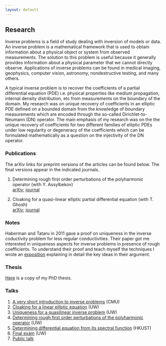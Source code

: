 ```yaml
---
layout: default
---
```


## Research

Inverse problems is a field of study dealing with inversion of models or data. An inverse problem is a mathematical framework that is used to obtain information about a physical object or system from observed measurements. The solution to this problem is useful because it generally provides information about a physical parameter that we cannot directly observe. Applications of inverse problems can be found in medical imaging, geophysics, computer vision, astronomy, nondestructive testing, and many others.

A typical inverse problem is to recover the coefficients of a partial differential equation (PDE) i.e. physical properties like medium propagation, internal density distribution, etc from measurements on the boundary of the domain. My research was on unique recovery of coefficients in an elliptic PDE defined on a bounded domain from the knowledge of boundary measurements which are encoded through the so-called Dirichlet-to-Neumann (DN) operator. The main emphasis of my research was on the the unique recovery of coefficients for two different families of elliptic PDEs under low regularity or degeneracy of the coefficients which can be formulated mathematically as
a question on the injectivity of the DN operator. 


### Publications

The arXiv links for preprint versions of the articles can be found below. The final versions appear in the indicated journals.

1. Determining rough first order perturbations of the polyharmonic operator (with Y. Assylbekov)<br>
[arXiv](https://arxiv.org/abs/1703.02569); [journal](https://www.aimsciences.org/article/doi/10.3934/ipi.2019047)

2. Cloaking for a quasi-linear elliptic partial differential equation (with T. Ghosh)<br>
[arXiv](https://arxiv.org/abs/1704.02714v1); [journal](http://www.aimsciences.org/article/doi/10.3934/ipi.2018020)

### Notes 
Haberman and Tataru in 2011 gave a proof on uniqueness in the inverse coductivity problem for less regular conductivities. Their paper got me interested in uniqueness aspects for inverse problems in presence of rough coefficients. To understand their proof and teach myself the techniques I wrote an [exposition](documents/HT_uniqueness_exposition.pdf) explaining in detail the key ideas in their argument. 

### Thesis
[Here](documents/uwthesis(2).pdf) is a copy of my PhD thesis.

### Talks

1. [A very short introduction to inverse problems](documents/short_intro_inverse_problem_slides.pdf) (CMU)
2. [Cloaking for a linear eillptic equation](documents/KSVW_cloaking_paper_slides.pdf) (UW)
3. [Uniqueness for a quasilinear inverse problem](documents/generals_slides.pdf) (UW)
4. [Determining rough first order perturbations of the polyharmonic operator](documents/polyharmonic_slides.pdf) (UW)
5. [Determining differential equation from its spectral function](documents/spectral_function_presentation.pdf) (HKUST)
6. [Final exam](documents/final_exam.pdf) (UW)
7. [Public talk](documents/Theorem_talk.pdf)
<br>
<br>

